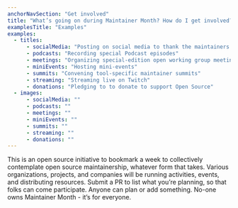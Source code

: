 ```yaml
---
anchorNavSection: "Get involved"
title: "What’s going on during Maintainer Month? How do I get involved?"
examplesTitle: "Examples"
examples:
  - titles:
      - socialMedia: "Posting on social media to thank the maintainers of their"
      - podcasts: "Recording special Podcast episodes"
      - meetings: "Organizing special-edition open working group meetings"
      - miniEvents: "Hosting mini-events"
      - summits: "Convening tool-specific maintainer summits"
      - streaming: "Streaming live on Twitch"
      - donations: "Pledging to to donate to support Open Source"
  - images:
      - socialMedia: ""
      - podcasts: ""
      - meetings: ""
      - miniEvents: ""
      - summits: ""
      - streaming: ""
      - donations: ""
---
```


This is an open source initiative to bookmark a week to collectively contemplate open source maintainership, whatever form that takes. Various organizations, projects, and companies will be running activities, events, and distributing resources. Submit a PR to list what you’re planning, so that folks can come participate. Anyone can plan or add something. No-one owns Maintainer Month - it’s for everyone.
